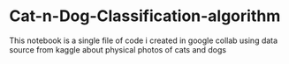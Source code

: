 # Cat-n-Dog-Classification-algorithm
This notebook is a single file of code i created in google collab using data source from kaggle about physical photos of cats and dogs
